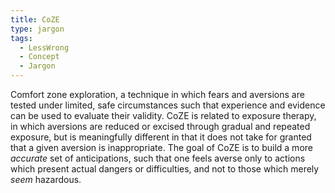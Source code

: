 ```yaml
---
title: CoZE
type: jargon
tags:
  - LessWrong
  - Concept
  - Jargon
---
```




Comfort zone exploration, a technique in which fears and aversions are tested under limited, safe circumstances such that experience and evidence can be used to evaluate their validity. CoZE is related to exposure therapy, in which aversions are reduced or excised through gradual and repeated exposure, but is meaningfully different in that it does not take for granted that a given aversion is inappropriate. The goal of CoZE is to build a more *accurate* set of anticipations, such that one feels averse only to actions which present actual dangers or difficulties, and not to those which merely *seem* hazardous.  
 